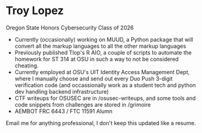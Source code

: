 # Troy Lopez
Oregon State Honors Cybersecurity Class of 2026

- Currently (occasionally) working on MUUD, a Python package that will convert all the markup languages to all the other markup languages
- Previously published Tlop's R AIO, a couple of scripts to automate the homework for ST 314 at OSU in such a way to not be considered cheating.
- Currently employed at OSU's UIT Identity Access Management Dept, where I manually choose and send out every Duo Push 3-digit verification code (and occassionally work as a student tech and python dev handling backend infrastructure)
- CTF writeups for OSUSEC are in /osusec-writeups, and some tools and code snippets from challenges are stored in /grimoire
- AEMBOT FRC 6443 / FTC 11591 Alumn

Email me for anything professional, I don't keep this updated like a resume.

<!--
**TLop503/TLop503** is a ✨ _special_ ✨ repository because its `README.md` (this file) appears on your GitHub profile.

Here are some ideas to get you started:

- 🔭 I’m currently working on ...
- 🌱 I’m currently learning ...
- 👯 I’m looking to collaborate on ...
- 🤔 I’m looking for help with ...
- 💬 Ask me about ...
- 📫 How to reach me: ...
- 😄 Pronouns: ...
- ⚡ Fun fact: ...
-->
